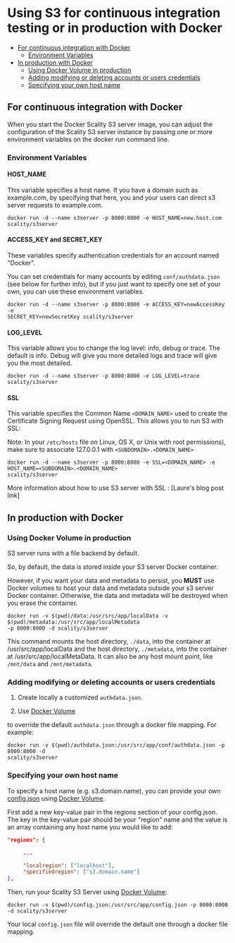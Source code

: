 # Using S3 for continuous integration testing or in production with Docker

* [For continuous integration with Docker](#for-continuous-integration-with-docker)
  * [Environment Variables](#environment-variables)
* [In production with Docker](#in-production-with-docker)
  * [Using Docker Volume in production](#using-docker-volume-in-production)
  * [Adding modifying or deleting accounts or users credentials](#adding-modifying-or-deleting-accounts-or-users-credentials)
  * [Specifying your own host name](#specifying-your-own-host-name)

## For continuous integration with Docker

When you start the Docker Scality S3 server image, you can adjust the
configuration of the Scality S3 server instance by passing one or more
environment variables on the docker run command line.

### Environment Variables

#### HOST_NAME

This variable specifies a host name.
If you have a domain such as example.com, by specifying that here,
you and your users can direct s3 server requests to example.com.

```shell
docker run -d --name s3server -p 8000:8000 -e HOST_NAME=new.host.com scality/s3server
```

#### ACCESS_KEY and SECRET_KEY

These variables specify authentication credentials for an account
named "Docker".

You can set credentials for many accounts by editing `conf/authdata.json`
(see below for further info),
but if you just want to specify one set of your own,
you can use these environment variables.

```shell
docker run -d --name s3server -p 8000:8000 -e ACCESS_KEY=newAccessKey -e
SECRET_KEY=newSecretKey scality/s3server
```

#### LOG_LEVEL

This variable allows you to change the log level: info, debug or trace.
The default is info. Debug will give you more detailed logs and trace
will give you the most detailed.

```shell
docker run -d --name s3server -p 8000:8000 -e LOG_LEVEL=trace scality/s3server
```

#### SSL

This variable specifies the Common Name `<DOMAIN_NAME>` used to create the Certificate Signing Request
using OpenSSL. This allows you to run S3 with SSL:

Note: In your `/etc/hosts` file on Linux, OS X, or Unix with root permissions),
make sure to associate 127.0.0.1 with `<SUBDOMAIN>.<DOMAIN_NAME>`

```shell
docker run -d --name s3server -p 8000:8000 -e SSL=<DOMAIN_NAME> -e HOST_NAME=<SUBDOMAIN>.<DOMAIN_NAME>
scality/s3server
```

More information about how to use S3 server with SSL : [Laure's blog post link]

## In production with Docker

### Using Docker Volume in production

S3 server runs with a file backend by default.

So, by default, the data is stored inside your S3 server Docker container.

However, if you want your data and metadata to persist, you **MUST** use Docker
volumes to host your data and metadata outside your s3 server Docker container.
Otherwise, the data and metadata will be destroyed when you erase the container.

```shell
docker run -­v $(pwd)/data:/usr/src/app/localData -­v $(pwd)/metadata:/usr/src/app/localMetadata
-p 8000:8000 ­-d scality/s3server
```

This command mounts the host directory, `./data`, into the container at
/usr/src/app/localData and the host directory, `./metadata`, into the container
at /usr/src/app/localMetaData. It can also be any host mount point,
like `/mnt/data` and `/mnt/metadata`.

### Adding modifying or deleting accounts or users credentials

1. Create locally a customized `authdata.json`.

2. Use [Docker Volume](https://docs.docker.com/engine/tutorials/dockervolumes/)

to override the default `authdata.json` through a docker file mapping.
For example:

```shell
docker run -v $(pwd)/authdata.json:/usr/src/app/conf/authdata.json -p 8000:8000 -d
scality/s3server
```

### Specifying your own host name

To specify a host name (e.g. s3.domain.name),
you can provide your own
[config.json](https://github.com/scality/S3/blob/master/config.json)
using [Docker Volume](https://docs.docker.com/engine/tutorials/dockervolumes/).

First add a new key-value pair in the regions section of your config.json.
The key in the key-value pair should be your "region" name and the value
is an array containing any host name you would like to add:

```json
"regions": {

     ...

     "localregion": ["localhost"],
     "specifiedregion": ["s3.domain.name"]
},
```

Then, run your Scality S3 Server using
[Docker Volume](https://docs.docker.com/engine/tutorials/dockervolumes/):

```shell
docker run -v $(pwd)/config.json:/usr/src/app/config.json -p 8000:8000 -d scality/s3server
```

Your local `config.json` file will override the default one through a docker
file mapping.
